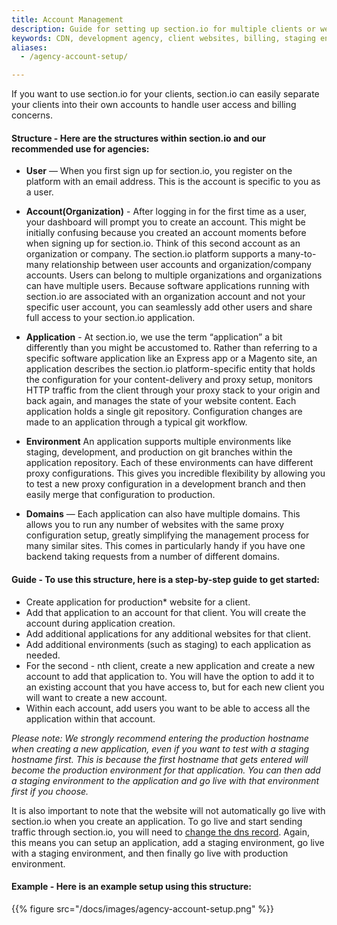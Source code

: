 ```yaml
---
title: Account Management
description: Guide for setting up section.io for multiple clients or websites. Reviews section.io account structures and instructions to get started.
keywords: CDN, development agency, client websites, billing, staging environment, test environment
aliases:
  - /agency-account-setup/

---
```


If you want to use section.io for your clients, section.io can easily separate your clients into their own accounts to handle user access and billing concerns.

#### **Structure** - Here are the structures within section.io and our recommended use for agencies:

* **User** — When you first sign up for section.io, you register on the platform with an email address. This is the account is specific to you as a user.
* **Account(Organization)** - After logging in for the first time as a user, your dashboard will prompt you to create an account. This might be initially confusing because you created an account moments before when signing up for section.io. Think of this second account as an organization or company. The section.io platform supports a many-to-many relationship between user accounts and organization/company accounts. Users can belong to multiple organizations and organizations can have multiple users. Because software applications running with section.io are associated with an organization account and not your specific user account, you can seamlessly add other users and share full access to your section.io application.
* **Application** - At section.io, we use the term “application” a bit differently than you might be accustomed to. Rather than referring to a specific software application like an Express app or a Magento site, an application describes the section.io platform-specific entity that holds the configuration for your content-delivery and proxy setup, monitors HTTP traffic from the client through your proxy stack to your origin and back again, and manages the state of your website content. Each application holds a single git repository. Configuration changes are made to an application through a typical git workflow.
* **Environment** An application supports multiple environments like staging, development, and production on git branches within the application repository. Each of these environments can have different proxy configurations. This gives you incredible flexibility by allowing you to test a new proxy configuration in a development branch and then easily merge that configuration to production.

* **Domains** — Each application can also have multiple domains. This allows you to run any number of websites with the same proxy configuration setup, greatly simplifying the management process for many similar sites. This comes in particularly handy if you have one backend taking requests from a number of different domains.


#### **Guide** - To use this structure, here is a step-by-step guide to get started:

* Create application for production* website for a client.
* Add that application to an account for that client. You will create the account during application creation.
* Add additional applications for any additional websites for that client.
* Add additional environments (such as staging) to each application as needed.
* For the second - nth client, create a new application and create a new account to add that application to. You will have the option to add it to an existing account that you have access to, but for each new client you will want to create a new account.
* Within each account, add users you want to be able to access all the application within that account.

*Please note: We strongly recommend entering the production hostname when creating a new application, even if you want to test with a staging hostname first. This is because the first hostname that gets entered will become the production environment for that application. You can then add a staging environment to the application and go live with that environment first if you choose.*

It is also important to note that the website will not automatically go live with section.io when you create an application. To go live and start sending traffic through section.io, you will need to [change the dns record](/docs/change-dns). Again, this means you can setup an application, add a staging environment, go live with a staging environment, and then finally go live with production environment.


#### **Example** - Here is an example setup using this structure:

{{% figure src="/docs/images/agency-account-setup.png" %}}
